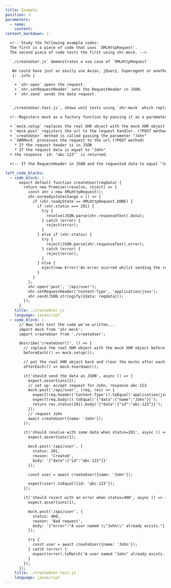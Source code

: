```yaml
---
title: Example
position: 3
parameters:
  - name:
    content:
content_markdown: |-

  <!-- Study the following example codes:
  The first is a piece of code that uses `XMLHttpRequest`.
  The second piece of code tests the first using xhr-mock. -->

  `./createUser.js` demonstrates a use case of `XMLHttpRequest`.

   We could have just as easily use Axios, jQuery, Superagent or another package here instead of using the native XMLHttpRequest object)
   {: .info }

    + `xhr.open` opens the request.
    + `xhr.setRequestHeader` sets the RequestHeader in JSON.
    + `xhr.send` sends the data request.


  `./createUser.test.js`, shows unit tests using `xhr-mock` which replaces `XMLHttpRequest` with `MockXMLHttpRequest`.

  <!--Registers mock as a factory function by passing it as a parameter to the .post function. When XHRMock receives POST request, it then uses the registered mock function to process the request. If the request is as expected, the mock returns a response. For greater detail, look at the source code.-->

  + `mock.setup` replaces the real XHR object with the mock XHR object before each test.
  + `mock.post` registers the url to the request handler. (?POST method)
  + `createUser` method is called passing the parameter "John"
  + `XHRMock` processes the request to the url (?POST method)
    * If the request header is in JSON
    * If the request data is equal to "John"
  + the response `id: "abc-123"` is returned.

  <!-- If the RequestHeader in JSON and the requested data to equal "John". If these are both true, the id "abc-123" is retuned. -->

left_code_blocks:
  - code_block: |-
      export default function createUser(reqdata) {
        return new Promise((resolve, reject) => {
          const xhr = new XMLHttpRequest();
          xhr.onreadystatechange = () => {
            if (xhr.readyState == XMLHttpRequest.DONE) {
              if (xhr.status === 201) {
                try {
                  resolve(JSON.parse(xhr.responseText).data);
                } catch (error) {
                  reject(error);
                }
              } else if (xhr.status) {
                try {
                  reject(JSON.parse(xhr.responseText).error);
                } catch (error) {
                  reject(error);
                }
              } else {
                eject(new Error('An error ocurred whilst sending the request.'));
              }
            }
          };
          xhr.open('post', '/api/user');
          xhr.setRequestHeader('Content-Type', 'application/json');
          xhr.send(JSON.stringify({data: reqdata}));
        });
      }
    title: ./createUser.js
    language: javascript
  - code_block: |-
      // Now lets test the code we've written...
      import mock from 'xhr-mock';
      import createUser from './createUser';

      describe('createUser()', () => {
        // replace the real XHR object with the mock XHR object before each test
        beforeEach(() => mock.setup());

        // put the real XHR object back and clear the mocks after each test
        afterEach(() => mock.teardown());

        it('should send the data as JSON', async () => {
          expect.assertions(2);
          // set up: accept request for John, response abc-123
          mock.post('/api/user', (req, res) => {
            expect(req.header('Content-Type')).toEqual('application/json');
            expect(req.body()).toEqual('{"data":{"name":"John"}}');
            return res.status(201).body('{"data":{"id":"abc-123"}}');
          });
          // request John
          await createUser({name: 'John'});
        });

        it('should resolve with some data when status=201', async () => {
          expect.assertions(1);

          mock.post('/api/user', {
            status: 201,
            reason: 'Created',
            body: '{"data":{"id":"abc-123"}}'
          });

          const user = await createUser({name: 'John'});

          expect(user).toEqual({id: 'abc-123'});
        });

        it('should reject with an error when status=400', async () => {
          expect.assertions(1);

          mock.post('/api/user', {
            status: 400,
            reason: 'Bad request',
            body: '{"error":"A user named \\"John\\" already exists."}'
          });

          try {
            const user = await createUser({name: 'John'});
          } catch (error) {
            expect(error).toMatch('A user named "John" already exists.');
          }
        });
      });
    title: ./createUser.test.js
    language: javascript
---
```

